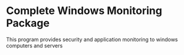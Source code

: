 # Complete Windows Monitoring Package

This program provides security and application monitoring to windows computers and servers
